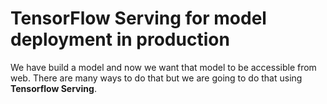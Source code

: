 # TensorFlow Serving for model deployment in production

We have build a model and now we want that model to be accessible from web. There are many ways to do that but we are going to do that using **Tensorflow Serving**.
